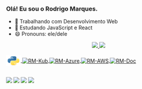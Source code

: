 ### Olá! Eu sou o Rodrigo Marques.

- 🔭 Trabalhando com Desenvolvimento Web
- 🌱 Estudando JavaScript e React
- 😄 Pronouns: ele/dele

<div align="center">
  <a href="https://github.com/rodrigomarquespereira">
  <img height="180em" src="https://github-readme-stats.vercel.app/api?username=rodrigomarquespereira&show_icons=true&theme=onedark&include_all_commits=true&count_private=true"/>
  <img height="180em" src="https://github-readme-stats.vercel.app/api/top-langs/?username=rodrigomarquespereira&layout=compact&langs_count=7&theme=onedark"/>
</div>
<div style="display: inline_block"><br>
  <img align="center" alt="RM-Python" height="30" width="40" src="https://raw.githubusercontent.com/devicons/devicon/master/icons/python/python-original.svg">
  <img align="center" alt="RM-Kub" height="30" width="40" src="https://cdn.jsdelivr.net/gh/devicons/devicon/icons/kubernetes/kubernetes-plain.svg">
  <img align="center" alt="RM-Azure" height="30" width="40" src="https://cdn.jsdelivr.net/gh/devicons/devicon/icons/azure/azure-original.svg">
  <img align="center" alt="RM-AWS" height="30" width="40" src="https://cdn.jsdelivr.net/gh/devicons/devicon/icons/amazonwebservices/amazonwebservices-original.svg">
  <img align="center" alt="RM-Doc" height="30" width="40" src="https://cdn.jsdelivr.net/gh/devicons/devicon/icons/docker/docker-original.svg">
</div>
  
## 

<div> 
  <a href="https://www.youtube.com/channel/UCSxYFTLsXTlTLzUDhCnqB8A" target="_blank"><img src="https://img.shields.io/badge/YouTube-FF0000?style=for-the-badge&logo=youtube&logoColor=white" target="_blank"></a>
  <a href="https://instagram.com/rodrigo.marquespereira" target="_blank"><img src="https://img.shields.io/badge/-Instagram-%23E4405F?style=for-the-badge&logo=instagram&logoColor=white" target="_blank"></a>
 <a href="https://www.linkedin.com/in/rodrigo-marquespereira/" target="_blank"><img src="https://img.shields.io/badge/LinkedIn-0077B5?style=for-the-badge&logo=linkedin&logoColor=white" target="_blank"></a> 
  <a href = "mailto:contato@rmdigital.tec.br"><img src="https://img.shields.io/badge/-Gmail-%23333?style=for-the-badge&logo=gmail&logoColor=white" target="_blank"></a>
</div>
